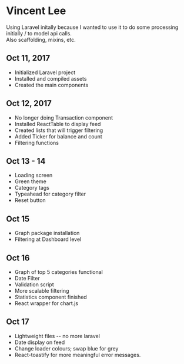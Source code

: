 # Vincent Lee  

Using Laravel initally because I wanted to use it to do some processing initially / to model api calls.  
Also scaffolding, mixins, etc. 

## Oct 11, 2017  

- Initialized Laravel project  
- Installed and compiled assets  
- Created the main components  

## Oct 12, 2017  

- No longer doing Transaction component  
- Installed ReactTable to display feed   
- Created lists that will trigger filtering  
- Added Ticker for balance and count  
- Filtering functions  

## Oct 13 - 14

- Loading screen  
- Green theme  
- Category tags 
- Typeahead for category filter  
- Reset button  

## Oct 15  
- Graph package installation  
- Filtering at Dashboard level 

## Oct 16  
- Graph of top 5 categories functional  
- Date Filter  
- Validation script  
- More scalable filtering  
- Statistics component finished  
- React wrapper for chart.js  

## Oct 17  
- Lightweight files -- no more laravel  
- Date display on feed  
- Change loader colours; swap blue for grey  
- React-toastify for more meaningful error messages.
